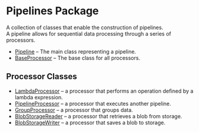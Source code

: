 # Pipelines Package  

A collection of classes that enable the construction of pipelines.  
A pipeline allows for sequential data processing through a series of processors.  

* [Pipeline](pipelines/pipeline.md) – The main class representing a pipeline.  
* [BaseProcessor](pipelines/base_processor.md) – The base class for all processors.  

## Processor Classes  

* [LambdaProcessor](pipelines/lambda_processor.md) –
  a processor that performs an operation defined by a lambda expression.  
* [PipelineProcessor](pipelines/pipeline_processor.md) –
  a processor that executes another pipeline.  
* [GroupProcessor](pipelines/group_processor.md) –
  a processor that groups data.  
* [BlobStorageReader](pipelines/ampf_processors.md) –
  a processor that retrieves a blob from storage.  
* [BlobStorageWriter](pipelines/ampf_processors.md) –
  a processor that saves a blob to storage.
